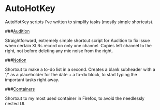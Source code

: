 # AutoHotKey
AutoHotKey scripts I've written to simplify tasks (mostly simple shortcuts).


###[Audition](https://github.com/riedelsolutions/AutoHotKey/blob/master/audition.ahk)


Straightforward, extremely simple shortcut script for Audition to fix issue when certain XLRs record on only one channel.
Copies left channel to the right, not before deleting any mic noise from the right.


###[Notion](https://github.com/riedelsolutions/AutoHotKey/blob/master/notion.ahk)


Shortcut to make a to-do list in a second. Creates a blank subheader with a '/' as a placeholder for the date + a to-do block, to start typing the important tasks right away.


###[Containers](https://github.com/riedelsolutions/AutoHotKey/blob/master/containers.ahk)


Shortcut to my most used container in Firefox, to avoid the needlessly nested UI.

